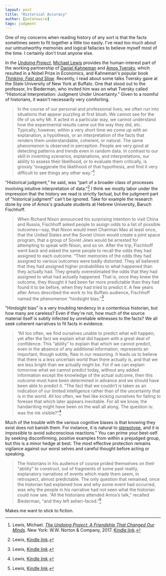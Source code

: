 ```yaml
---
layout: post
title: "Historical Accuracy"
author: [potatowire]
tags: judgment
---
```


One of my concerns when reading history of any sort is that the facts sometimes seem to fit together a little too easily. I've read too much about our untrustworthy memories and logical fallacies to believe myself most of the time. I certainly don't trust anyone else.

In the [*Undoing Project*](https://www.amazon.com/dp/product/B01GI6S7EK/&tag=potatowire-20), [Michael Lewis](https://en.wikipedia.org/wiki/Michael_Lewis) provides the human-interest part of the working partnership of [Daniel Kahneman](https://en.m.wikipedia.org/wiki/Daniel_Kahneman) and [Amos Tversky](https://en.m.wikipedia.org/wiki/Amos_Tversky), which resulted in a Nobel Prize in Economics, and Kahneman's popular book [*Thinking, Fast and Slow*](http://www.amazon.com/dp/0374533555/?tag=potatowire-20). Recently, I read about some talks Tversky gave at the State University of New York at Buffalo. One that stood out to the professor, Irv Biederman, who invited him was on what Tversky called “Historical Interpretation: Judgment Under Uncertainty.” Given to a roomful of historians, it wasn't necessarily very comforting.

> In the course of our personal and professional lives, we often run into situations that appear puzzling at first blush. We cannot see for the life of us why Mr. X acted in a particular way, we cannot understand how the experimental results came out the way they did, etc. Typically, however, within a very short time we come up with an explanation, a hypothesis, or an interpretation of the facts that renders them understandable, coherent, or natural. The same phenomenon is observed in perception. People are very good at detecting patterns and trends even in random data. In contrast to our skill in inventing scenarios, explanations, and interpretations, our ability to assess their likelihood, or to evaluate them critically, is grossly “exaggerate the likelihood of that hypothesis, and find it very difficult to see things any other way.”[^1]

“Historical judgment,” he said, was “part of a broader class of processes involving intuitive interpretation of data.”[^2] I think we mostly labor under the impression that the history we read is strictly factual, but the judgment part of "historical judgment" can't be ignored. Take for example the research done by one of Amos's graduate students at Hebrew University, Baruch Fischhoff. 

> When Richard Nixon announced his surprising intention to visit China and Russia, Fischhoff asked people to assign odds to a list of possible outcomes—say, that Nixon would meet Chairman Mao at least once, that the United States and the Soviet Union would create a joint space program, that a group of Soviet Jews would be arrested for attempting to speak with Nixon, and so on. After the trip, Fischhoff went back and asked the same people to recall the odds they had assigned to each outcome. “Their memories of the odds they had assigned to various outcomes were badly distorted. They all believed that they had assigned higher probabilities to what happened than they actually had. They greatly overestimated the odds that they had assigned to what had actually happened. That is, once they knew the outcome, they thought it had been far more predictable than they had found it to be before, when they had tried to predict it. A few years after Amos described the work to his Buffalo audience, Fischhoff named the phenomenon “hindsight bias.”[^3]

"Hindsight bias" is a very troubling tendency in a contentious historian, but how many are careless? Even if they're not, how much of the source material itself is subtly infected by unreliable witnesses to the facts? We all seek coherent narratives to fit facts in evidence.

> “All too often, we find ourselves unable to predict what will happen; yet after the fact we explain what did happen with a great deal of confidence. This “ability” to explain that which we cannot predict, even in the absence of any additional information, represents an important, though subtle, flaw in our reasoning. It leads us to believe that there is a less uncertain world than there actually is, and that we are less bright than we actually might be. For if we can explain tomorrow what we cannot predict today, without any added information except the knowledge of the actual outcome, then this outcome must have been determined in advance and we should have been able to predict it. “The fact that we couldn’t is taken as an indication of our limited intelligence rather than of the uncertainty that is in the world. All too often, we feel like kicking ourselves for failing to foresee that which later appears inevitable. For all we know, the handwriting might have been on the wall all along. The question is: was the ink visible?”[^4]

Much of the trouble with the various cognitive biases is that knowing they exist does not banish them. For instance, it is natural to [stereotype](https://youarenotsosmart.com/2015/01/28/yanss-042-reducing-unconscious-biases-and-prejudices-with-rubber-hands-and-virtual-reality/), and it is impossible to avoid subconscious reactions." You can prime your best-self by seeking disconfirming, positive examples from within a prejudged group, but this is a minor hedge at best. The most effective protection remains vigilance against our worst selves and careful thought before acting or speaking.

> The historians in his audience of course prided themselves on their “ability” to construct, out of fragments of some past reality, explanatory narratives of events which made them seem, in retrospect, almost predictable. The only question that remained, once the historian had explained how and why some event had occurred, was why the people in his narrative had not seen what the historian could now see. “All the historians attended Amos’s talk,” recalled Biederman, “and they left ashen-faced.”[^5]

Makes me want to stick to fiction.

[^1]: Lewis, Michael. [*The Undoing Project: A Friendship That Changed Our Minds*](https://www.amazon.com/dp/B01GI6S7EK/?tag=potatowire-20). New York: W.W. Norton & Company, 2017. [Kindle link](http://a.co/9EjPoct).

[^2]: Lewis, [Kindle link](http://a.co/66UTtEJ).

[^3]: Lewis, [Kindle link](http://a.co/4iowazW).

[^4]: Lewis, [Kindle link](http://a.co/5afSywF).

[^5]: Lewis, [Kindle link](http://a.co/1Cuz1sy).
